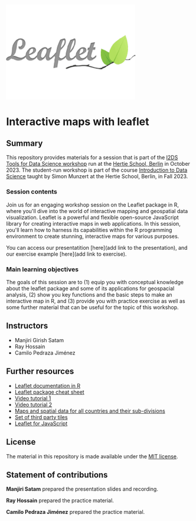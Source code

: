 <a href="https://rstudio.github.io/leaflet/"><img src="logo.png" width="350px"/></a>

# Interactive maps with leaflet


## Summary

This repository provides materials for a session that is part of the [I2DS Tools for Data Science workshop](https://github.com/intro-to-data-science-23-workshop) run at the [Hertie School, Berlin](https://www.hertie-school.org/en/) in October 2023. The student-run workshop is part of the course [Introduction to Data Science](https://github.com/intro-to-data-science-23) taught by Simon Munzert at the Hertie School, Berlin, in Fall 2023.

### Session contents

Join us for an engaging workshop session on the Leaflet package in R, where you'll dive into the world of interactive mapping and geospatial data visualization. Leaflet is a powerful and flexible open-source JavaScript library for creating interactive maps in web applications. In this session, you'll learn how to harness its capabilities within the R programming environment to create stunning, interactive maps for various purposes.

You can access our presentatition [here](add link to the presentation), and our exercise example [here](add link to exercise).

### Main learning objectives

The goals of this session are to (1) equip you with conceptual knowledge about the leaflet package and some of its applications for geospacial analysis, (2) show you  key functions and the basic steps to make an interactive map in R, and (3) provide you with practice exercise as well as some further material that can be useful for the topic of this workshop.


## Instructors

- Manjiri Girish Satam 
- Ray Hossain
- Camilo Pedraza Jiménez


## Further resources

- [Leaflet documentation in R](https://rstudio.github.io/leaflet/)
- [Leaflet package cheat sheet](https://ugoproto.github.io/ugo_r_doc/pdf/leaflet-cheat-sheet.pdf)
- [Video tutorial 1](https://www.youtube.com/playlist?list=PL6wLL_RojB5y8uL3uuIMnJ6JoTIFywQ-r)
- [Video tutorial 2](https://www.youtube.com/playlist?list=PLmFi_ou2WwcEyPq7Y9DvzFRLlp9-XvFDb)
- [Maps and spatial data for all countries and their sub-divisions](https://gadm.org/)
- [Set of third party tiles](http://leaflet-extras.github.io/leaflet-providers/preview/index.html)
- [Leaflet for JavaScript](https://leafletjs.com/) 

## License

The material in this repository is made available under the [MIT license](http://opensource.org/licenses/mit-license.php). 

## Statement of contributions

**Manjiri Satam** prepared the presentation slides and recording. 

**Ray Hossain** prepared the practice material.

**Camilo Pedraza Jiménez** prepared the practice material.
